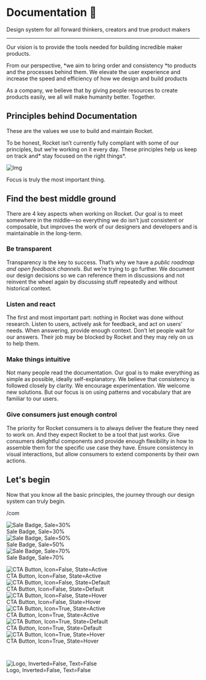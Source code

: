 
# Documentation 🚀

Design system for all forward thinkers, creators and true product makers

---

Our vision is to provide the tools needed for building incredible maker products.

From our perspective, *we aim to bring order and consistency *to products and the processes behind them. We elevate the user experience and increase the speed and efficiency of how we design and build products

As a company, we believe that by giving people resources to create products easily, we all will make humanity better. Together.

## Principles behind Documentation

These are the values we use to build and maintain Rocket.

To be honest, Rocket isn’t currently fully compliant with some of our principles, but we’re working on it every day. These principles help us keep on track and* stay focused on the right things*.

![Img](https://studio-assets.supernova.io/design-systems/14533/9289758a-6300-472a-bbc6-a57098081abf.jpeg?Expires=1990828800&Policy=eyJTdGF0ZW1lbnQiOlt7IlJlc291cmNlIjoiaHR0cHM6Ly9zdHVkaW8tYXNzZXRzLnN1cGVybm92YS5pby9kZXNpZ24tc3lzdGVtcy8xNDUzMy85Mjg5NzU4YS02MzAwLTQ3MmEtYmJjNi1hNTcwOTgwODFhYmYuanBlZyIsIkNvbmRpdGlvbiI6eyJEYXRlTGVzc1RoYW4iOnsiQVdTOkVwb2NoVGltZSI6MTk5MDgyODgwMH19fV19&Signature=E9DL6D-ZtS~4qaH18y5tnHC4gtpQUzZb85NmDFMuezn~MaWHPSumzBv6tXkxGqSgGyKh~9FaYnbfHkcJhU~4F~jdbuY70gbRxUpvnBtyCpz8o0mci-d2A9WoIZ3RGl11izD3c2WMfUaKhSaFlUw8cTGP-9vrqeUi58O2P4zYT9eAeyvOIFzQXgIgljhxiB9mIVU5a4j1vDL8ntJpagEZukKRskOgMrrB4LNQ-nRsvXFF7W5C5EkdoZPZf4jFxcQu2Yj6M9-bqNBXubYMsYYhEXqvqUOAnYVaE59E5PSSe43HKv2gp1ajSJ3ttHtTtCITO8Vyfh1FoTl03Z18ki8iZg__&Key-Pair-Id=APKAJGK34LCCAUR7N6LA)

Focus is truly the most important thing.

## Find the best middle ground

There are 4 key aspects when working on Rocket. Our goal is to meet somewhere in the middle—so everything we do isn’t just consistent or composable, but improves the work of our designers and developers and is maintainable in the long-term.

### Be transparent

Transparency is the key to success. That’s why we have a *public roadmap and open feedback channels*. But we’re trying to go further. We document our design decisions so we can reference them in discussions and not reinvent the wheel again by discussing stuff repeatedly and without historical context.

### Listen and react

The first and most important part: nothing in Rocket was done without research. Listen to users, actively ask for feedback, and act on users’ needs. When answering, provide enough context. Don’t let people wait for our answers. Their job may be blocked by Rocket and they may rely on us to help them.

### Make things intuitive

Not many people read the documentation. Our goal is to make everything as simple as possible, ideally self-explanatory. We believe that consistency is followed closely by clarity. We encourage experimentation. We welcome new solutions. But our focus is on using patterns and vocabulary that are familiar to our users.

### Give consumers just enough control

The priority for Rocket consumers is to always deliver the feature they need to work on. And they expect Rocket to be a tool that just works. Give consumers delightful components and provide enough flexibility in how to assemble them for the specific use case they have. Ensure consistency in visual interactions, but allow consumers to extend components by their own actions.

## Let's begin

Now that you know all the basic principles, the journey through our design system can truly begin.

/com

  
![Sale Badge, Sale=30%](https://studio-assets.supernova.io/design-systems/14533/693d4163-a3a3-46fb-822e-b3034567c5ae.png?Expires=1990828800&Policy=eyJTdGF0ZW1lbnQiOlt7IlJlc291cmNlIjoiaHR0cHM6Ly9zdHVkaW8tYXNzZXRzLnN1cGVybm92YS5pby9kZXNpZ24tc3lzdGVtcy8xNDUzMy82OTNkNDE2My1hM2EzLTQ2ZmItODIyZS1iMzAzNDU2N2M1YWUucG5nIiwiQ29uZGl0aW9uIjp7IkRhdGVMZXNzVGhhbiI6eyJBV1M6RXBvY2hUaW1lIjoxOTkwODI4ODAwfX19XX0_&Signature=Q2DaCjeTPj6vJi6rsGPGFx98D7f680NWgsW-FDNclAjhR5akLR63tstkX8rufAfSa7ux2lnFGEWhBwKqNsTQIivoc8Hufn8Lvb-mZJ3Kj660LzVigwnIhAhY~MWLy8WP~eR8V0tW4lkD2xk956vTVLjJtQryuxyKATk3BzQqOSjoi-0JxksAOEumeYVM7SX5euGuOkauMqPU6RDKJtAnfrchSRCohsT7~sBWIUM6jcEZMXOs3rHCT6l0XYkvbNsRO0lh5zVFFzHj~7dSK9gt03vRTcplbxv1FyAmWJoZEHwHg0meTnh9DQn7BmbvYC~1Wnz69wuw1ePzPo4XXFjRIQ__&Key-Pair-Id=APKAJGK34LCCAUR7N6LA)  
Sale Badge, Sale=30%  
![Sale Badge, Sale=50%](https://studio-assets.supernova.io/design-systems/14533/7e0b1186-a1a7-46bb-b9ce-11bf2676933f.png?Expires=1990828800&Policy=eyJTdGF0ZW1lbnQiOlt7IlJlc291cmNlIjoiaHR0cHM6Ly9zdHVkaW8tYXNzZXRzLnN1cGVybm92YS5pby9kZXNpZ24tc3lzdGVtcy8xNDUzMy83ZTBiMTE4Ni1hMWE3LTQ2YmItYjljZS0xMWJmMjY3NjkzM2YucG5nIiwiQ29uZGl0aW9uIjp7IkRhdGVMZXNzVGhhbiI6eyJBV1M6RXBvY2hUaW1lIjoxOTkwODI4ODAwfX19XX0_&Signature=LS7WAj0wh3NhR-8iUF6AeUif9dBIOEg4h5Pn9hixMqSIK2zM2NsMv~7cYbzPOJHm2XjPR~r8~D9IgntfVadEymx6j7Qm3sG3lk-clIK10TzIhxxaFH00rvDfZbwN5xxWOXlbVm3Ptxr7~SRN50hcympt3yzsLrdRih02Ae5C45EeqBw2eAQ7GjUBYQ67w7UdJXKJbodffveCP3I--SrLG48bnyj8CaT7Afqm-oeNd3m0xvSIh~fii0-SePKzchHd5FKs0ClsTjnfrQPM6YhvMaNcUQyfz6oNB0SPp7U5Y6fRQJgGedL73XOgCACeZYT~0M0sPUa9tG3~KvT4oLpPGg__&Key-Pair-Id=APKAJGK34LCCAUR7N6LA)  
Sale Badge, Sale=50%  
![Sale Badge, Sale=70%](https://studio-assets.supernova.io/design-systems/14533/317ab50e-9d60-4b96-a8e9-38e9594fcd1d.png?Expires=1990828800&Policy=eyJTdGF0ZW1lbnQiOlt7IlJlc291cmNlIjoiaHR0cHM6Ly9zdHVkaW8tYXNzZXRzLnN1cGVybm92YS5pby9kZXNpZ24tc3lzdGVtcy8xNDUzMy8zMTdhYjUwZS05ZDYwLTRiOTYtYThlOS0zOGU5NTk0ZmNkMWQucG5nIiwiQ29uZGl0aW9uIjp7IkRhdGVMZXNzVGhhbiI6eyJBV1M6RXBvY2hUaW1lIjoxOTkwODI4ODAwfX19XX0_&Signature=f9yRZjcKBhsXKWj6fQMRpcXoNePIGiz9zz8IvqgJXQ2qtM88dQEX~5HnGVFSF4EvrAhuaVXX76nXaPUm6p9sjqff3Ko8Pm~mUZXni6koPaLXnxqT8eHtv2Q0XitmP52djfa0zpcp6aVoxp6IOaxDkAGhlNj5AuFg5XCjYX9wPKb~9cVnhRKhg6zqkHwWsUurWNUnkF6HttYDoaNliEnEnzjpCnpfmIxuhzatrK0uTjkDOP2fSYofFVfq9J8t8xE3BfdzJj542ZYBzPTqG~d4UsYVU8r9eF4Ar76ULV3puip92BzN0qjTtvIXyypvlw2kUb-oljW3XdUQI3cfMn2Q4Q__&Key-Pair-Id=APKAJGK34LCCAUR7N6LA)  
Sale Badge, Sale=70%  


  
![CTA Button, Icon=False, State=Active](https://studio-assets.supernova.io/design-systems/14533/cc6e0c8c-fc6a-4106-b759-2ae3ab91f1b0.png?Expires=1990828800&Policy=eyJTdGF0ZW1lbnQiOlt7IlJlc291cmNlIjoiaHR0cHM6Ly9zdHVkaW8tYXNzZXRzLnN1cGVybm92YS5pby9kZXNpZ24tc3lzdGVtcy8xNDUzMy9jYzZlMGM4Yy1mYzZhLTQxMDYtYjc1OS0yYWUzYWI5MWYxYjAucG5nIiwiQ29uZGl0aW9uIjp7IkRhdGVMZXNzVGhhbiI6eyJBV1M6RXBvY2hUaW1lIjoxOTkwODI4ODAwfX19XX0_&Signature=UQkqPElOIElewEVFA0x4mM8hHLJIpJK51eA84YpmQpvoGCmbqlrvbNNmFboF9gkctnaB1pYsEBOag1a-KNaENoTk~xxAi8xjYCNhPWiEqzh4rs75NMMYLAOvEDmeL9fxCO32slZc3FajLJs1Am~~NvvgpDr9Cb6l2VomwCLpm7dQL1pZljUmlHhet~Yul7d44WppHdXe~SkqQLSGTGd2NlKynzqyqOYuvWUIcy3oDuVC6v--jMw3bawjkccJF7bYlsbCvI5t7ZXfp9hRb7ngeA8PlEbmmlBpw-vDQmyUCBHgnEWXmhpa6PRATE5qADR418KyD6tUDl~VVaRgubpBug__&Key-Pair-Id=APKAJGK34LCCAUR7N6LA)  
CTA Button, Icon=False, State=Active  
![CTA Button, Icon=False, State=Default](https://studio-assets.supernova.io/design-systems/14533/8ff4e6a2-5624-40e5-b0f9-c8042f7da814.png?Expires=1990828800&Policy=eyJTdGF0ZW1lbnQiOlt7IlJlc291cmNlIjoiaHR0cHM6Ly9zdHVkaW8tYXNzZXRzLnN1cGVybm92YS5pby9kZXNpZ24tc3lzdGVtcy8xNDUzMy84ZmY0ZTZhMi01NjI0LTQwZTUtYjBmOS1jODA0MmY3ZGE4MTQucG5nIiwiQ29uZGl0aW9uIjp7IkRhdGVMZXNzVGhhbiI6eyJBV1M6RXBvY2hUaW1lIjoxOTkwODI4ODAwfX19XX0_&Signature=cMiWzHaq4JJcJLCkxz8qyQwyQfjGiPPtBBNzAarZ3fHldieNTuozrOWJewjzpJRTwi5iIywoXwLZ~te5agpwHUSxERSvCE63HEd0aCJ2LxtSkOblLy-wmx15GNPg7yyrojJW-TM9fvN564yDqpLKN~EW0XZao3pXqpJngOqdR8Q6X87oR8A9A4~vOJpyTq-bvA94XjCnFr2oyk6Ab2Kx4aQSJ3WIM~bWTIZy-y4GQcPR6w99E4uqvlsRhpKPRHTH3pw1Xq2FOewRsIuEFvtziZriJz~X0UbFrXPt~2nkt3BkZg2-e5wLp0QW9FRXXZmAkquWu~1NsOKdm~2X1q5v5w__&Key-Pair-Id=APKAJGK34LCCAUR7N6LA)  
CTA Button, Icon=False, State=Default  
![CTA Button, Icon=False, State=Hover](https://studio-assets.supernova.io/design-systems/14533/f7742586-3915-448d-b212-831a608e2b09.png?Expires=1990828800&Policy=eyJTdGF0ZW1lbnQiOlt7IlJlc291cmNlIjoiaHR0cHM6Ly9zdHVkaW8tYXNzZXRzLnN1cGVybm92YS5pby9kZXNpZ24tc3lzdGVtcy8xNDUzMy9mNzc0MjU4Ni0zOTE1LTQ0OGQtYjIxMi04MzFhNjA4ZTJiMDkucG5nIiwiQ29uZGl0aW9uIjp7IkRhdGVMZXNzVGhhbiI6eyJBV1M6RXBvY2hUaW1lIjoxOTkwODI4ODAwfX19XX0_&Signature=fMC2iG7nHeiP6eFUlU8RHDJn6I99fNcqu2PIK-lCzGzpoGzdzSUiX~0QBuFltgOAIrAk5N3P5goJszonWPu-cleTir3-6sXpZUIxYjMtbPxLceN1mSEU6SRmKIJ~jBbXv2YW8rCZpXUulC96AZuTb0qVPJpZsUejX7zxO2-FfwsvZqox2s4pNCUnYfxti21i0TkCg4PpKtL3J1LWoeCNVzAZMpth3n~wHQTs~Ek12e5EGlkdlFvy3LnpiZ1iqrQvcUvIZ0qe0awtZrEA3ZVRrJXVABBYUTwWiyhFuxCGjGtuhsLWu0VfvUYiGs0DepfznrdV6p6lgQRO0CzIlXUQQg__&Key-Pair-Id=APKAJGK34LCCAUR7N6LA)  
CTA Button, Icon=False, State=Hover  
![CTA Button, Icon=True, State=Active](https://studio-assets.supernova.io/design-systems/14533/833b8fa0-46f4-471e-8523-22996e7b5212.png?Expires=1990828800&Policy=eyJTdGF0ZW1lbnQiOlt7IlJlc291cmNlIjoiaHR0cHM6Ly9zdHVkaW8tYXNzZXRzLnN1cGVybm92YS5pby9kZXNpZ24tc3lzdGVtcy8xNDUzMy84MzNiOGZhMC00NmY0LTQ3MWUtODUyMy0yMjk5NmU3YjUyMTIucG5nIiwiQ29uZGl0aW9uIjp7IkRhdGVMZXNzVGhhbiI6eyJBV1M6RXBvY2hUaW1lIjoxOTkwODI4ODAwfX19XX0_&Signature=R~9SAXgWktCVVQSVglZTrihQm0aP8JadwmuXUbq4Uv5a7LcEdVvQB4e6sVPul3cMfEfB0RbuDHrNTsmd6TReTL85dpgT-C1W8Zm3Ni30eT-X3d7uKul5eBr2LxNgylHoZnM7ftQrfxnel-4ocOz5blq3a6Uw0BvnH5ty7zcrTRbaGYEl3ukk-PcoerKprdgmZ3nMzcr9nhEYrOcTfdyDJTO5EIrt9i-k8O7FoDWWOFygc8cdR3M0vv4A8nXdsm8zoEEZJ-4~F56s-ycdT29d9IwtcZYKoiPEt48CsbFkWbJvpsPFwlJwwDoNZzNJo9kFyJONo2EoGZI2efNBXN8G-w__&Key-Pair-Id=APKAJGK34LCCAUR7N6LA)  
CTA Button, Icon=True, State=Active  
![CTA Button, Icon=True, State=Default](https://studio-assets.supernova.io/design-systems/14533/cb2686a4-daf9-4dfc-9c83-d981a38bc39a.png?Expires=1990828800&Policy=eyJTdGF0ZW1lbnQiOlt7IlJlc291cmNlIjoiaHR0cHM6Ly9zdHVkaW8tYXNzZXRzLnN1cGVybm92YS5pby9kZXNpZ24tc3lzdGVtcy8xNDUzMy9jYjI2ODZhNC1kYWY5LTRkZmMtOWM4My1kOTgxYTM4YmMzOWEucG5nIiwiQ29uZGl0aW9uIjp7IkRhdGVMZXNzVGhhbiI6eyJBV1M6RXBvY2hUaW1lIjoxOTkwODI4ODAwfX19XX0_&Signature=GtjvtbPf-neUCXFN4QCsm8SIwpCZJ6FKtwI8uG8bqfozH3Oz-gALwhk3jmXU2B~z0D2CdGb1yCs41ECqqcxrdh5KSQGLP8ZPAxyWbIDyI3ZsFq9VKXQtog8r2PeNyrAwHzf4jXQOc~hLNgcv2PClKmVP2zZJoHlpRDml-3uJ8d0Xan06NroosT9xi73l94IFowo6KrJMh-XV-pIynXJ84rshUYbZ2mbYK3fwHn~xlEqH8pUJzh5h2HmzJfLj7j~0UUYfkcFxeTF-VI5r08jWC-M-6AD6mIjij7~C8Hg8dfQ6sGJjIgT99YvTtSVsn9OlyIWwpMVZVVplTJWO15Yjvg__&Key-Pair-Id=APKAJGK34LCCAUR7N6LA)  
CTA Button, Icon=True, State=Default  
![CTA Button, Icon=True, State=Hover](https://studio-assets.supernova.io/design-systems/14533/769f9b7b-6117-4a04-816a-42a92a276dd1.png?Expires=1990828800&Policy=eyJTdGF0ZW1lbnQiOlt7IlJlc291cmNlIjoiaHR0cHM6Ly9zdHVkaW8tYXNzZXRzLnN1cGVybm92YS5pby9kZXNpZ24tc3lzdGVtcy8xNDUzMy83NjlmOWI3Yi02MTE3LTRhMDQtODE2YS00MmE5MmEyNzZkZDEucG5nIiwiQ29uZGl0aW9uIjp7IkRhdGVMZXNzVGhhbiI6eyJBV1M6RXBvY2hUaW1lIjoxOTkwODI4ODAwfX19XX0_&Signature=QKJ5NueBpyzeVPN1I44-G65S5lVbBBVABRVvwBWW-j8Gc18v8O1F03nUhZpxRp4AfN4ohtMz5I8iiFTLglPKxlc6p4P1PJXcUyfY3XKp9BQ3FZe-IFONoMNp-mqMzNl205LTBwByZx2DJ~ULq9YuO~Szi5E3DOsFcKIToXBxRjmxmRl~MLvfYcocJ7eHtJYygFy9HDmvuRrACRSV5~liq61dAaJcBbDKQToUOpcocTAkIof3La~boBSaPItYCBzaEbc3~ETyAdq2Q8GRtzfEjE96g3gj0Qdu42iWtudFO~XSoC-scbsUGUiRqTi86A-DPVkMuZncWAZTIJbQWJ3dUQ__&Key-Pair-Id=APKAJGK34LCCAUR7N6LA)  
CTA Button, Icon=True, State=Hover  


```javascript  
  
```

  
![Logo, Inverted=False, Text=False](https://studio-assets.supernova.io/design-systems/14533/3e630304-a060-4cb4-8f28-4639ba2e2548.png?Expires=1990828800&Policy=eyJTdGF0ZW1lbnQiOlt7IlJlc291cmNlIjoiaHR0cHM6Ly9zdHVkaW8tYXNzZXRzLnN1cGVybm92YS5pby9kZXNpZ24tc3lzdGVtcy8xNDUzMy8zZTYzMDMwNC1hMDYwLTRjYjQtOGYyOC00NjM5YmEyZTI1NDgucG5nIiwiQ29uZGl0aW9uIjp7IkRhdGVMZXNzVGhhbiI6eyJBV1M6RXBvY2hUaW1lIjoxOTkwODI4ODAwfX19XX0_&Signature=mpvkyIGwOpXsdCmHZiqQSP0uxhKpqJ~0ZMs91Va96fQm6VlyLFT-khrrIbWuKUgwxitUQ5y2lScet5HGcbNpefNW8L6tbazUPMSOj7bLrJU2bj0NevbwDC9veSsFaq4pjXE1u427iq7gKGhUm6mGjir5QQWQDifQT0EmpU1D~rYeRHbwsWuRlzYLVqBl6vITeiMoTE5kj2xsbInsyHiWXltkEAED33pKH7pUQs8vbJxwaFzCjXafcvZrYQvp5Qi8jKyOxc7sj09PWnCc99-zmT~Up~4gryfq5o6Kk6faGG4Ch4IXbenb4hyhZ4Ofq1H6DG3EJMd6qehPDvo89y02Lg__&Key-Pair-Id=APKAJGK34LCCAUR7N6LA)  
Logo, Inverted=False, Text=False  


  
  
